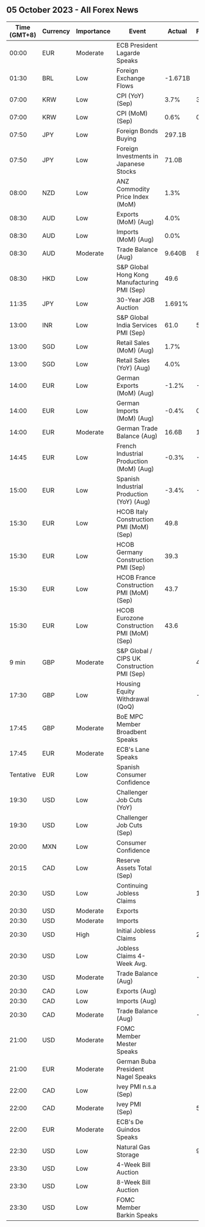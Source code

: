## 05 October 2023 - All Forex News

| Time (GMT+8) | Currency | Importance | Event | Actual | Forecast | Previous |
|------|----------|------------|-------|--------|----------|----------|
| 00:00 | EUR | Moderate | ECB President Lagarde Speaks |  |  |  |
| 01:30 | BRL | Low | Foreign Exchange Flows | -1.671B |  | -4.795B |
| 07:00 | KRW | Low | CPI (YoY) (Sep) | 3.7% | 3.4% | 3.4% |
| 07:00 | KRW | Low | CPI (MoM) (Sep) | 0.6% | 0.3% | 1.0% |
| 07:50 | JPY | Low | Foreign Bonds Buying | 297.1B |  | -541.6B |
| 07:50 | JPY | Low | Foreign Investments in Japanese Stocks | 71.0B |  | -3,025.5B |
| 08:00 | NZD | Low | ANZ Commodity Price Index (MoM) | 1.3% |  | -2.9% |
| 08:30 | AUD | Low | Exports (MoM) (Aug) | 4.0% |  | -2.0% |
| 08:30 | AUD | Low | Imports (MoM) (Aug) | 0.0% |  | 3.0% |
| 08:30 | AUD | Moderate | Trade Balance (Aug) | 9.640B | 8.725B | 8.039B |
| 08:30 | HKD | Low | S&P Global Hong Kong Manufacturing PMI (Sep) | 49.6 |  | 49.8 |
| 11:35 | JPY | Low | 30-Year JGB Auction | 1.691% |  | 1.640% |
| 13:00 | INR | Low | S&P Global India Services PMI (Sep) | 61.0 | 59.5 | 60.1 |
| 13:00 | SGD | Low | Retail Sales (MoM) (Aug) | 1.7% |  | 0.8% |
| 13:00 | SGD | Low | Retail Sales (YoY) (Aug) | 4.0% |  | 1.3% |
| 14:00 | EUR | Low | German Exports (MoM) (Aug) | -1.2% | -0.4% | -1.9% |
| 14:00 | EUR | Low | German Imports (MoM) (Aug) | -0.4% | 0.5% | -1.3% |
| 14:00 | EUR | Moderate | German Trade Balance (Aug) | 16.6B | 15.0B | 17.7B |
| 14:45 | EUR | Low | French Industrial Production (MoM) (Aug) | -0.3% | -0.4% | 0.5% |
| 15:00 | EUR | Low | Spanish Industrial Production (YoY) (Aug) | -3.4% | -2.1% | -2.2% |
| 15:30 | EUR | Low | HCOB Italy Construction PMI (MoM) (Sep) | 49.8 |  | 47.7 |
| 15:30 | EUR | Low | HCOB Germany Construction PMI (Sep) | 39.3 |  | 41.5 |
| 15:30 | EUR | Low | HCOB France Construction PMI (MoM) (Sep) | 43.7 |  | 42.4 |
| 15:30 | EUR | Low | HCOB Eurozone Construction PMI (MoM) (Sep) | 43.6 |  | 43.4 |
| 9 min | GBP | Moderate | S&P Global / CIPS UK Construction PMI (Sep) |  | 49.9 | 50.8 |
| 17:30 | GBP | Low | Housing Equity Withdrawal (QoQ) |  | -14.5B | -22.9B |
| 17:45 | GBP | Moderate | BoE MPC Member Broadbent Speaks |  |  |  |
| 17:45 | EUR | Moderate | ECB's Lane Speaks |  |  |  |
| Tentative | EUR | Low | Spanish Consumer Confidence |  |  | 94.4 |
| 19:30 | USD | Low | Challenger Job Cuts (YoY) |  |  | 266.9% |
| 19:30 | USD | Low | Challenger Job Cuts (Sep) |  |  | 75.151K |
| 20:00 | MXN | Low | Consumer Confidence |  |  | 46.7 |
| 20:15 | CAD | Low | Reserve Assets Total (Sep) |  |  | 114.7B |
| 20:30 | USD | Low | Continuing Jobless Claims |  | 1,675K | 1,670K |
| 20:30 | USD | Moderate | Exports |  |  | 251.66B |
| 20:30 | USD | Moderate | Imports |  |  | 316.70B |
| 20:30 | USD | High | Initial Jobless Claims |  | 210K | 204K |
| 20:30 | USD | Low | Jobless Claims 4-Week Avg. |  |  | 211.00K |
| 20:30 | USD | Moderate | Trade Balance (Aug) |  | -62.30B | -65.00B |
| 20:30 | CAD | Low | Exports (Aug) |  |  | 60.42B |
| 20:30 | CAD | Low | Imports (Aug) |  |  | 61.40B |
| 20:30 | CAD | Moderate | Trade Balance (Aug) |  | -1.50B | -0.99B |
| 21:00 | USD | Moderate | FOMC Member Mester Speaks |  |  |  |
| 21:00 | EUR | Moderate | German Buba President Nagel Speaks |  |  |  |
| 22:00 | CAD | Low | Ivey PMI n.s.a (Sep) |  |  | 56.8 |
| 22:00 | CAD | Moderate | Ivey PMI (Sep) |  | 50.8 | 53.5 |
| 22:00 | EUR | Moderate | ECB's De Guindos Speaks |  |  |  |
| 22:30 | USD | Low | Natural Gas Storage |  | 92B | 90B |
| 23:30 | USD | Low | 4-Week Bill Auction |  |  | 5.290% |
| 23:30 | USD | Low | 8-Week Bill Auction |  |  | 5.330% |
| 23:30 | USD | Low | FOMC Member Barkin Speaks |  |  |  |
